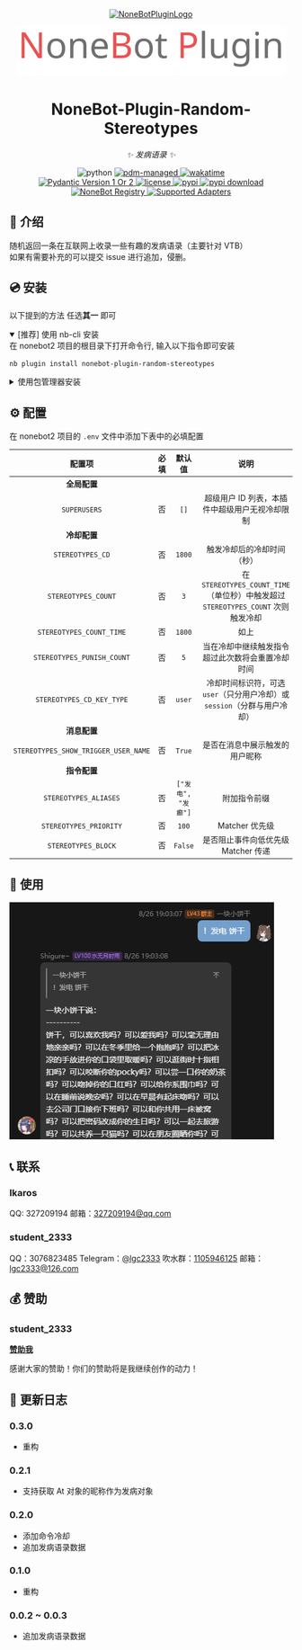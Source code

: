 <!-- markdownlint-disable MD024 MD031 MD033 MD036 MD041 -->

<div align="center">

<a href="https://v2.nonebot.dev/store">
  <img src="https://raw.githubusercontent.com/A-kirami/nonebot-plugin-template/resources/nbp_logo.png" width="180" height="180" alt="NoneBotPluginLogo">
</a>

<p>
  <img src="https://raw.githubusercontent.com/lgc-NB2Dev/readme/main/template/plugin.svg" alt="NoneBotPluginText">
</p>

# NoneBot-Plugin-Random-Stereotypes

_✨ 发病语录 ✨_

<img src="https://img.shields.io/badge/python-3.9+-blue.svg" alt="python">
<a href="https://pdm.fming.dev">
  <img src="https://img.shields.io/badge/pdm-managed-blueviolet" alt="pdm-managed">
</a>
<a href="https://wakatime.com/badge/user/b61b0f9a-f40b-4c82-bc51-0a75c67bfccf/project/f4778875-45a4-4688-8e1b-b8c844440abb">
  <img src="https://wakatime.com/badge/user/b61b0f9a-f40b-4c82-bc51-0a75c67bfccf/project/f4778875-45a4-4688-8e1b-b8c844440abb.svg" alt="wakatime">
</a>

<br />

<a href="https://pydantic.dev">
  <img src="https://img.shields.io/endpoint?url=https://raw.githubusercontent.com/lgc-NB2Dev/readme/main/template/pyd-v1-or-v2.json" alt="Pydantic Version 1 Or 2" >
</a>
<a href="./LICENSE">
  <img src="https://img.shields.io/github/license/lgc-NB2Dev/nonebot-plugin-random-stereotypes.svg" alt="license">
</a>
<a href="https://pypi.python.org/pypi/nonebot-plugin-random-stereotypes">
  <img src="https://img.shields.io/pypi/v/nonebot-plugin-random-stereotypes.svg" alt="pypi">
</a>
<a href="https://pypi.python.org/pypi/nonebot-plugin-random-stereotypes">
  <img src="https://img.shields.io/pypi/dm/nonebot-plugin-random-stereotypes" alt="pypi download">
</a>

<br />

<a href="https://registry.nonebot.dev/plugin/nonebot-plugin-random-stereotypes:nonebot_plugin_random_stereotypes">
  <img src="https://img.shields.io/endpoint?url=https%3A%2F%2Fnbbdg.lgc2333.top%2Fplugin%2Fnonebot-plugin-random-stereotypes" alt="NoneBot Registry">
</a>
<a href="https://registry.nonebot.dev/plugin/nonebot-plugin-random-stereotypes:nonebot_plugin_random_stereotypes">
  <img src="https://img.shields.io/endpoint?url=https%3A%2F%2Fnbbdg.lgc2333.top%2Fplugin-adapters%2Fnonebot-plugin-random-stereotypes" alt="Supported Adapters">
</a>

</div>

## 📖 介绍

随机返回一条在互联网上收录一些有趣的发病语录（主要针对 VTB）  
如果有需要补充的可以提交 issue 进行追加，侵删。

## 💿 安装

以下提到的方法 任选**其一** 即可

<details open>
<summary>[推荐] 使用 nb-cli 安装</summary>
在 nonebot2 项目的根目录下打开命令行, 输入以下指令即可安装

```bash
nb plugin install nonebot-plugin-random-stereotypes
```

</details>

<details>
<summary>使用包管理器安装</summary>
在 nonebot2 项目的插件目录下, 打开命令行, 根据你使用的包管理器, 输入相应的安装命令

<details>
<summary>pip</summary>

```bash
pip install nonebot-plugin-random-stereotypes
```

</details>
<details>
<summary>pdm</summary>

```bash
pdm add nonebot-plugin-random-stereotypes
```

</details>
<details>
<summary>poetry</summary>

```bash
poetry add nonebot-plugin-random-stereotypes
```

</details>
<details>
<summary>conda</summary>

```bash
conda install nonebot-plugin-random-stereotypes
```

</details>

打开 nonebot2 项目根目录下的 `pyproject.toml` 文件, 在 `[tool.nonebot]` 部分的 `plugins` 项里追加写入

```toml
[tool.nonebot]
plugins = [
    # ...
    "nonebot_plugin_random_stereotypes"
]
```

</details>

## ⚙️ 配置

在 nonebot2 项目的 `.env` 文件中添加下表中的必填配置

|                配置项                | 必填 |       默认值       |                                       说明                                       |
| :----------------------------------: | :--: | :----------------: | :------------------------------------------------------------------------------: |
|             **全局配置**             |      |                    |                                                                                  |
|             `SUPERUSERS`             |  否  |        `[]`        |                  超级用户 ID 列表，本插件中超级用户无视冷却限制                  |
|             **冷却配置**             |      |                    |                                                                                  |
|           `STEREOTYPES_CD`           |  否  |       `1800`       |                            触发冷却后的冷却时间（秒）                            |
|         `STEREOTYPES_COUNT`          |  否  |        `3`         | 在 `STEREOTYPES_COUNT_TIME`（单位秒）中触发超过 `STEREOTYPES_COUNT` 次则触发冷却 |
|       `STEREOTYPES_COUNT_TIME`       |  否  |       `1800`       |                                       如上                                       |
|      `STEREOTYPES_PUNISH_COUNT`      |  否  |        `5`         |                 当在冷却中继续触发指令超过此次数将会重置冷却时间                 |
|      `STEREOTYPES_CD_KEY_TYPE`       |  否  |       `user`       |    冷却时间标识符，可选 `user`（只分用户冷却）或 `session`（分群与用户冷却）     |
|             **消息配置**             |      |                    |                                                                                  |
| `STEREOTYPES_SHOW_TRIGGER_USER_NAME` |  否  |       `True`       |                          是否在消息中展示触发的用户昵称                          |
|             **指令配置**             |      |                    |                                                                                  |
|        `STEREOTYPES_ALIASES`         |  否  | `["发电", "发癫"]` |                                   附加指令前缀                                   |
|        `STEREOTYPES_PRIORITY`        |  否  |       `100`        |                                  Matcher 优先级                                  |
|         `STEREOTYPES_BLOCK`          |  否  |      `False`       |                       是否阻止事件向低优先级 Matcher 传递                        |

## 🎉 使用

![Example](https://raw.githubusercontent.com/lgc-NB2Dev/readme/main/random-stereotypes/QQ20240826-190322.png)

## 📞 联系

### Ikaros

QQ: 327209194
邮箱：<327209194@qq.com>

### student_2333

QQ：3076823485
Telegram：[@lgc2333](https://t.me/lgc2333)
吹水群：[1105946125](https://jq.qq.com/?_wv=1027&k=Z3n1MpEp)
邮箱：<lgc2333@126.com>

<!--
## 💡 鸣谢

如果有要鸣谢的人的话
-->

## 💰 赞助

### student_2333

**[赞助我](https://blog.lgc2333.top/donate)**

感谢大家的赞助！你们的赞助将是我继续创作的动力！

## 📝 更新日志

### 0.3.0

- 重构

### 0.2.1

- 支持获取 At 对象的昵称作为发病对象

### 0.2.0

- 添加命令冷却
- 追加发病语录数据

### 0.1.0

- 重构

### 0.0.2 ~ 0.0.3

- 追加发病语录数据
